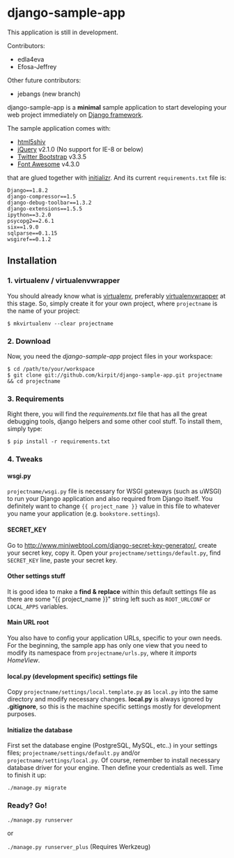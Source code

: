 # django-sample-app

This application is still in development.

Contributors:
* edla4eva
* Efosa-Jeffrey

Other future contributors:

* jebangs (new branch)


django-sample-app is a **minimal** sample application to start developing your web project immediately on [Django framework](https://www.djangoproject.com/). 

The sample application comes with:

* [html5shiv](https://github.com/afarkas/html5shiv)
* [jQuery](http://jquery.com/) v2.1.0 (No support for IE-8 or below)
* [Twitter Bootstrap](http://getbootstrap.com/) v3.3.5
* [Font Awesome](http://fontawesome.io/) v4.3.0

that are glued together with [initializr](http://www.initializr.com/). And its current `requirements.txt` file is:

```
Django==1.8.2
django-compressor==1.5
django-debug-toolbar==1.3.2
django-extensions==1.5.5
ipython==3.2.0
psycopg2==2.6.1
six==1.9.0
sqlparse==0.1.15
wsgiref==0.1.2
```

## Installation

### 1. virtualenv / virtualenvwrapper
You should already know what is [virtualenv](http://www.virtualenv.org/), preferably [virtualenvwrapper](http://www.doughellmann.com/projects/virtualenvwrapper/) at this stage. So, simply create it for your own project, where `projectname` is the name of your project:

`$ mkvirtualenv --clear projectname`

### 2. Download
Now, you need the *django-sample-app* project files in your workspace:

    $ cd /path/to/your/workspace
    $ git clone git://github.com/kirpit/django-sample-app.git projectname && cd projectname

### 3. Requirements
Right there, you will find the *requirements.txt* file that has all the great debugging tools, django helpers and some other cool stuff. To install them, simply type:

`$ pip install -r requirements.txt`

### 4. Tweaks

#### wsgi.py
`projectname/wsgi.py` file is necessary for WSGI gateways (such as uWSGI) to run your Django application and also required from Django itself. You definitely want to change `{{ project_name }}` value in this file to whatever you name your application (e.g. `bookstore.settings`).

#### SECRET_KEY
Go to <http://www.miniwebtool.com/django-secret-key-generator/>, create your secret key, copy it. Open your `projectname/settings/default.py`, find `SECRET_KEY` line, paste your secret key.

#### Other settings stuff
It is good idea to make a **find & replace** within this default settings file as there are some "{{ project_name }}" string left such as `ROOT_URLCONF` or `LOCAL_APPS` variables.

#### Main URL root
You also have to config your application URLs, specific to your own needs. For the beginning, the sample app has only one view that you need to modify its namespace from `projectname/urls.py`, where it *imports HomeView*.

#### local.py (development specific) settings file
Copy `projectname/settings/local.template.py` as `local.py` into the same directory and modify necessary changes. **local.py** is always ignored by **.gitignore**, so this is the machine specific settings mostly for development purposes.

#### Initialize the database
First set the database engine (PostgreSQL, MySQL, etc..) in your settings files; `projectname/settings/default.py` and/or `projectname/settings/local.py`. Of course, remember to install necessary database driver for your engine. Then define your credentials as well. Time to finish it up:

`./manage.py migrate`

### Ready? Go!

`./manage.py runserver`

or

`./manage.py runserver_plus` (Requires Werkzeug)
